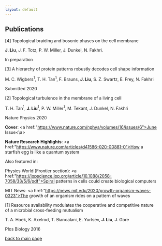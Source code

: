 ```yaml
---
layout: default
---
```


## Publications

[4] Topological braiding and bosonic phases on the cell membrane

**J. Liu**, J. F. Totz, P. W. Miller, J. Dunkel, N. Fakhri. 
    
In preparation


[3] A hierarchy of protein patterns robustly decodes cell shape information

M. C. Wigbers<sup>1</sup>, T. H. Tan<sup>1</sup>, F. Brauns, **J. Liu**, S. Z. Swartz, E. Frey, N. Fakhri
    
Submitted 2020


[2] Topological turbulence in the membrane of a living cell

T. H. Tan<sup>1</sup>, **J. Liu**<sup>1</sup>, P. W. Miller<sup>1</sup>, M. Tekant, J. Dunkel, N. Fakhri
    
Nature Physics 2020
    
**Cover**: <a href:"https://www.nature.com/nphys/volumes/16/issues/6">June Issue<\a>
    
**Nature Research Highlights**: <a href:"https://www.nature.com/articles/d41586-020-00881-0">How a starfish egg is like a quantum system</a>
    
Also featured in:
    
Physics World (Frontier section): <a href:"https://iopscience.iop.org/article/10.1088/2058-7058/33/5/6/pdf">Spiral patterns in cells could create biological computers</a>
    
MIT News: <a href:"https://news.mit.edu/2020/growth-organism-waves-0323">The growth of an organism rides on a pattern of waves</a>
    

[1] Resource availability modulates the cooperative and competitive nature of a microbial cross-feeding mutualism

T. A. Hoek, K. Axelrod, T. Biancalani, E. Yurtsev, **J. Liu**, J. Gore
    
Plos Biology 2016
    

[back to main page](./)
